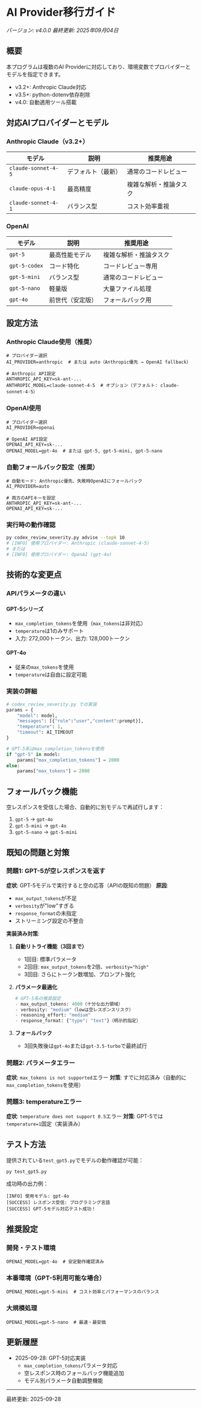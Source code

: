 # AI Provider移行ガイド

*バージョン: v4.0.0*
*最終更新: 2025年09月04日*

## 概要
本プログラムは複数のAI Providerに対応しており、環境変数でプロバイダーとモデルを指定できます。
- v3.2+: Anthropic Claude対応
- v3.5+: python-dotenv依存削除
- v4.0: 自動適用ツール搭載

## 対応AIプロバイダーとモデル

### Anthropic Claude（v3.2+）
| モデル | 説明 | 推奨用途 |
|--------|------|----------|
| `claude-sonnet-4-5` | デフォルト（最新） | 通常のコードレビュー |
| `claude-opus-4-1` | 最高精度 | 複雑な解析・推論タスク |
| `claude-sonnet-4-1` | バランス型 | コスト効率重視 |

### OpenAI
| モデル | 説明 | 推奨用途 |
|--------|------|----------|
| `gpt-5` | 最高性能モデル | 複雑な解析・推論タスク |
| `gpt-5-codex` | コード特化 | コードレビュー専用 |
| `gpt-5-mini` | バランス型 | 通常のコードレビュー |
| `gpt-5-nano` | 軽量版 | 大量ファイル処理 |
| `gpt-4o` | 前世代（安定版） | フォールバック用 |

## 設定方法

### Anthropic Claude使用（推奨）
```.env
# プロバイダー選択
AI_PROVIDER=anthropic  # または auto（Anthropic優先 → OpenAI fallback）

# Anthropic API設定
ANTHROPIC_API_KEY=sk-ant-...
ANTHROPIC_MODEL=claude-sonnet-4-5  # オプション（デフォルト: claude-sonnet-4-5）
```

### OpenAI使用
```.env
# プロバイダー選択
AI_PROVIDER=openai

# OpenAI API設定
OPENAI_API_KEY=sk-...
OPENAI_MODEL=gpt-4o  # または gpt-5, gpt-5-mini, gpt-5-nano
```

### 自動フォールバック設定（推奨）
```.env
# 自動モード: Anthropic優先、失敗時OpenAIにフォールバック
AI_PROVIDER=auto

# 両方のAPIキーを設定
ANTHROPIC_API_KEY=sk-ant-...
OPENAI_API_KEY=sk-...
```

### 実行時の動作確認
```bash
py codex_review_severity.py advise --topk 10
# [INFO] 使用プロバイダー: Anthropic (claude-sonnet-4-5)
# または
# [INFO] 使用プロバイダー: OpenAI (gpt-4o)
```

## 技術的な変更点

### APIパラメータの違い

#### GPT-5シリーズ
- `max_completion_tokens`を使用（`max_tokens`は非対応）
- `temperature`は1のみサポート
- 入力: 272,000トークン、出力: 128,000トークン

#### GPT-4o
- 従来の`max_tokens`を使用
- `temperature`は自由に設定可能

### 実装の詳細
```python
# codex_review_severity.py での実装
params = {
    "model": model,
    "messages": [{"role":"user","content":prompt}],
    "temperature": 1,
    "timeout": AI_TIMEOUT
}

# GPT-5系はmax_completion_tokensを使用
if "gpt-5" in model:
    params["max_completion_tokens"] = 2000
else:
    params["max_tokens"] = 2000
```

## フォールバック機能

空レスポンスを受信した場合、自動的に別モデルで再試行します：

1. `gpt-5` → `gpt-4o`
2. `gpt-5-mini` → `gpt-4o`
3. `gpt-5-nano` → `gpt-5-mini`

## 既知の問題と対策

### 問題1: GPT-5が空レスポンスを返す
**症状**: GPT-5モデルで実行すると空の応答（APIの既知の問題）
**原因**:
- `max_output_tokens`が不足
- `verbosity`が"low"すぎる
- `response_format`の未指定
- ストリーミング設定の不整合

**実装済み対策**:
1. **自動リトライ機能（3回まで）**
   - 1回目: 標準パラメータ
   - 2回目: `max_output_tokens`を2倍、`verbosity="high"`
   - 3回目: さらにトークン数増加、プロンプト強化

2. **パラメータ最適化**
   ```python
   # GPT-5系の推奨設定
   - max_output_tokens: 4000（十分な出力領域）
   - verbosity: "medium"（lowは空レスポンスリスク）
   - reasoning_effort: "medium"
   - response_format: {"type": "text"}（明示的指定）
   ```

3. **フォールバック**
   - 3回失敗後は`gpt-4o`または`gpt-3.5-turbo`で最終試行

### 問題2: パラメータエラー
**症状**: `max_tokens is not supported`エラー
**対策**: すでに対応済み（自動的に`max_completion_tokens`を使用）

### 問題3: temperatureエラー
**症状**: `temperature does not support 0.5`エラー
**対策**: GPT-5では`temperature=1`固定（実装済み）

## テスト方法

提供されている`test_gpt5.py`でモデルの動作確認が可能：

```bash
py test_gpt5.py
```

成功時の出力例：
```
[INFO] 使用モデル: gpt-4o
[SUCCESS] レスポンス受信: プログラミング言語
[SUCCESS] GPT-5モデル対応テスト成功！
```

## 推奨設定

### 開発・テスト環境
```env
OPENAI_MODEL=gpt-4o  # 安定動作確認済み
```

### 本番環境（GPT-5利用可能な場合）
```env
OPENAI_MODEL=gpt-5-mini  # コスト効率とパフォーマンスのバランス
```

### 大規模処理
```env
OPENAI_MODEL=gpt-5-nano  # 最速・最安価
```

## 更新履歴

- 2025-09-28: GPT-5対応実装
  - `max_completion_tokens`パラメータ対応
  - 空レスポンス時のフォールバック機能追加
  - モデル別パラメータ自動調整機能

---
最終更新: 2025-09-28